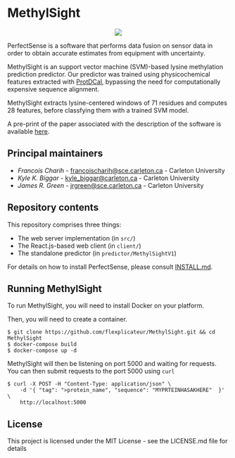 # MethylSight

<div align="center"><img src="https://github.com/flexplicateur/MethylSight/blob/master/client/src/static/animated_logo.gif" /></div>

PerfectSense is a software that performs data fusion on sensor data in order to obtain
accurate estimates from equipment with uncertainty.

MethylSight is an support vector machine (SVM)-based lysine methylation prediction predictor. Our predictor
was trained using physicochemical features extracted with <a href="https://protdcal.zmb.uni-due.de/" target="_blank">ProtDCal</a>,
bypassing the need for computationally expensive sequence alignment.

MethylSight extracts lysine-centered windows of 71 residues and computes 28 features, before classfying
them with a trained SVM model.

A pre-print of the paper associated with the description of the software
is available <a href="https://www.biorxiv.org/content/10.1101/274688v1" target="_blank">here</a>.

## Principal maintainers

- *Francois Charih* - francoischarih@sce.carleton.ca - Carleton University
- *Kyle K. Biggar* - kyle_biggar@carleton.ca - Carleton University
- *James R. Green* - jrgreen@sce.carleton.ca - Carleton University

## Repository contents

This repository comprises three things:

* The web server implementation (in `src/`)
* The React.js-based web client (in `client/`)
* The standalone predictor (in `predictor/MethylSightV1`)

For details on how to install PerfectSense, please consult
[INSTALL.md](https://github.com/flexplicateur/PerfectSense/blob/master/INSTALL.md).

## Running MethylSight

To run MethylSight, you will need to install Docker on your platform.

Then, you will need to create a container.

```
$ git clone https://github.com/flexplicateur/MethylSight.git && cd MethylSight
$ docker-compose build
$ docker-compose up -d
```

MethylSight will then be listening on port 5000 and waiting for requests. You can then
submit requests to the port 5000 using `curl`

```
$ curl -X POST -H "Content-Type: application/json" \
    -d '{ "tag": ">protein_name", "sequence": "MYPRTEINHASAKHERE"  }' \
    http://localhost:5000
```

## License

This project is licensed under the MIT License - see the LICENSE.md file for details
